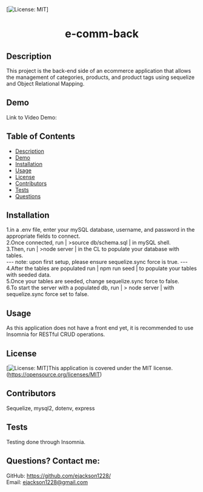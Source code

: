  [![License: MIT](https://img.shields.io/badge/License-MIT-yellow.svg)] 
# <h1 align="center">e-comm-back</h1>

## Description
This project is the back-end side of an ecommerce application that allows the management of categories, products, and product tags using sequelize and Object Relational Mapping.

## Demo

Link to Video Demo: 
  
## Table of Contents
  - [Description](#description)
  - [Demo](#demo)
  - [Installation](#installation)
  - [Usage](#usage)
  - [License](#license)
  - [Contributors](#contributors)
  - [Tests](#tests)
  - [Questions](#questions)

## Installation
1.in a .env file, enter your mySQL database, username, and password in the appropriate fields to connect. <br>
2.Once connected, run | >source db/schema.sql | in mySQL shell. <br>
3.Then, run | >node server | in the CL to populate your database with tables. <br>
    --- note: upon first setup, please ensure sequelize.sync force is true. --- <br>
4.After the tables are populated run | npm run seed | to populate your tables with seeded data. <br>
5.Once your tables are seeded, change sequelize.sync force to false. <br>
6.To start the server with a populated db, run | > node server | with sequelize.sync force set to false. <br>

## Usage
As this application does not have a front end yet, it is recommended to use Insomnia for RESTful CRUD operations. 

## License
[![License: MIT](https://img.shields.io/badge/License-MIT-yellow.svg)]This application is covered under the MIT license. (https://opensource.org/licenses/MIT)

## Contributors
Sequelize, mysql2, dotenv, express

## Tests
Testing done through Insomnia.

## Questions? Contact me:
GitHub: https://github.com/ejackson1228/ <br>
Email: ejackson1228@gmail.com

